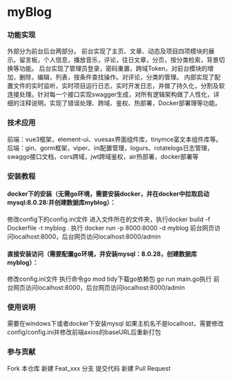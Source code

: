 # myBlog

### 功能实现
外部分为前台后台两部分。
前台实现了主页、文章、动态及项目四项模块的展示。留言板，个人信息，播放音乐，评论，往日文章，分页，按分类检索，背景切换等功能。
后台实现了管理员登录，密码重置，跨域Token，对前台模块的增加，删除，编辑，列表，按条件查找操作。对评论，分类的管理。
内部实现了配置文件的实时监听，实时项目运行日志，实时开发日志，并做了持久化，分割及软连接处理。针对每一个接口实现swagger生成，对所有逻辑架构做了人性化，详细的注释说明。实现了错误处理、跨域、鉴权、热部署，Docker部署理等功能。

### 技术应用
前端：vue3框架，element-ui、vuesax界面组件库，tinymce富文本组件库等。
后端：gin、gorm框架，viper、ini配置管理，logurs、rotatelogs日志管理，swaggo接口文档，cors跨域，jwt跨域鉴权，air热部署，docker部署等

### 安装教程
#### docker下的安装（无需go环境，需要安装docker，并在docker中拉取启动mysql:8.0.28:并创建数据库myblog）：

修改config下的config.ini文件
进入文件所在的文件夹，执行docker build -f Dockerfile -t myblog .
执行 docker run -p 8000:8000 -d myblog
前台网页访问localhost:8000，后台网页访问localhost:8000/admin


#### 直接安装访问（需要配置go环境，并安装mysql：8.0.28，创建数据库myblog）：

修改config.ini文件
执行命令go mod tidy下载go依赖包
go run main.go执行
前台网页访问localhost:8000，后台网页访问localhost:8000/admin

### 使用说明
需要在windows下或者docker下安装mysql
如果主机名不是localhost，需要修改config/config.ini并修改前端axios的baseURL后重新打包

### 参与贡献
Fork 本仓库
新建 Feat_xxx 分支
提交代码
新建 Pull Request
